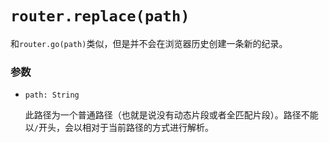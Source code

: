 # `router.replace(path)`

和`router.go(path)`类似，但是并不会在浏览器历史创建一条新的纪录。

### 参数

- `path: String`

  此路径为一个普通路径（也就是说没有动态片段或者全匹配片段）。路径不能以`/`开头，会以相对于当前路径的方式进行解析。

